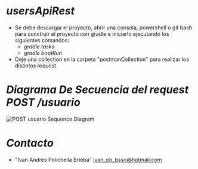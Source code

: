 # *usersApiRest*
* Se debe descargar el proyecto, abrir una consola, powershell o git bash para construir el proyecto con gradle e iniciarlo ejecutando los siguientes comandos:
    * *gradle tasks*
    * *gradle bootRun*    
* Deje una collection en la carpeta "postmanCollection" para realizar los distintos request.
# *Diagrama De Secuencia del request POST /usuario*
![POST usuario Sequence Diagram](https://user-images.githubusercontent.com/18076074/125970926-847a2f3a-29e3-4496-a44c-cf073852570c.png)
# *Contacto*
* "Ivan Andres Polichella Brieba" <ivan_pb_bsso@hotmail.com>
